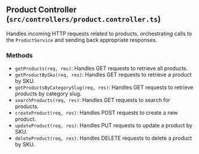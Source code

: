 ## Product Controller (`src/controllers/product.controller.ts`)

Handles incoming HTTP requests related to products, orchestrating calls to the `ProductService` and sending back appropriate responses.

### Methods

*   `getProducts(req, res)`: Handles GET requests to retrieve all products.
*   `getProductBySku(req, res)`: Handles GET requests to retrieve a product by SKU.
*   `getProductsByCategorySlug(req, res)`: Handles GET requests to retrieve products by category slug.
*   `searchProducts(req, res)`: Handles GET requests to search for products.
*   `createProduct(req, res)`: Handles POST requests to create a new product.
*   `updateProduct(req, res)`: Handles PUT requests to update a product by SKU.
*   `deleteProduct(req, res)`: Handles DELETE requests to delete a product by SKU.

